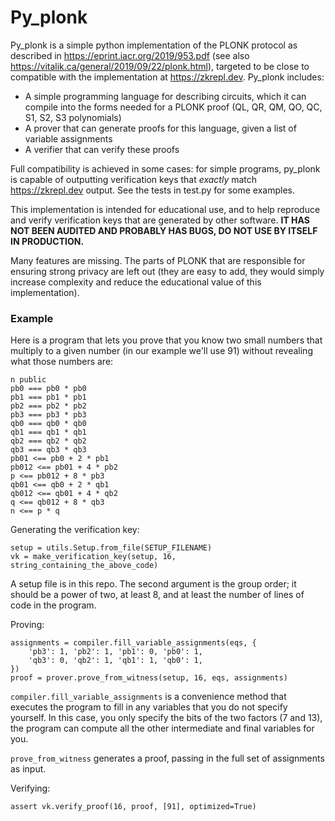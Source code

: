 # Py_plonk

Py_plonk is a simple python implementation of the PLONK protocol as described in https://eprint.iacr.org/2019/953.pdf (see also https://vitalik.ca/general/2019/09/22/plonk.html), targeted to be close to compatible with the implementation at https://zkrepl.dev. Py_plonk includes:

* A simple programming language for describing circuits, which it can compile into the forms needed for a PLONK proof (QL, QR, QM, QO, QC, S1, S2, S3 polynomials)
* A prover that can generate proofs for this language, given a list of variable assignments
* A verifier that can verify these proofs

Full compatibility is achieved in some cases: for simple programs, py_plonk is capable of outputting verification keys that _exactly_ match https://zkrepl.dev output. See the tests in test.py for some examples.

This implementation is intended for educational use, and to help reproduce and verify verification keys that are generated by other software. **IT HAS NOT BEEN AUDITED AND PROBABLY HAS BUGS, DO NOT USE BY ITSELF IN PRODUCTION.**

Many features are missing. The parts of PLONK that are responsible for ensuring strong privacy are left out (they are easy to add, they would simply increase complexity and reduce the educational value of this implementation).

### Example

Here is a program that lets you prove that you know two small numbers that multiply to a given number (in our example we'll use 91) without revealing what those numbers are:

```
n public
pb0 === pb0 * pb0
pb1 === pb1 * pb1
pb2 === pb2 * pb2
pb3 === pb3 * pb3
qb0 === qb0 * qb0
qb1 === qb1 * qb1
qb2 === qb2 * qb2
qb3 === qb3 * qb3
pb01 <== pb0 + 2 * pb1
pb012 <== pb01 + 4 * pb2
p <== pb012 + 8 * pb3
qb01 <== qb0 + 2 * qb1
qb012 <== qb01 + 4 * qb2
q <== qb012 + 8 * qb3
n <== p * q
```

Generating the verification key:

```
setup = utils.Setup.from_file(SETUP_FILENAME)
vk = make_verification_key(setup, 16, string_containing_the_above_code)
```

A setup file is in this repo. The second argument is the group order; it should be a power of two, at least 8, and at least the number of lines of code in the program.

Proving:

```
assignments = compiler.fill_variable_assignments(eqs, {
    'pb3': 1, 'pb2': 1, 'pb1': 0, 'pb0': 1,
    'qb3': 0, 'qb2': 1, 'qb1': 1, 'qb0': 1,
})
proof = prover.prove_from_witness(setup, 16, eqs, assignments)
```

`compiler.fill_variable_assignments` is a convenience method that executes the program to fill in any variables that you do not specify yourself. In this case, you only specify the bits of the two factors (7 and 13), the program can compute all the other intermediate and final variables for you.

`prove_from_witness` generates a proof, passing in the full set of assignments as input.

Verifying:

```
assert vk.verify_proof(16, proof, [91], optimized=True)
```
